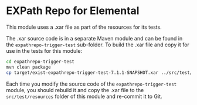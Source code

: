 # EXPath Repo for Elemental

This module uses a .xar file as part of the resources for its tests.

The .xar source code is in a separate Maven module and can be found in the `expathrepo-trigger-test` sub-folder.
To build the .xar file and copy it for use in the tests for this module:

```bash
cd expathrepo-trigger-test
mvn clean package
cp target/exist-expathrepo-trigger-test-7.1.1-SNAPSHOT.xar ../src/test/resources/exist-expathrepo-trigger-test.xar
```

Each time you modify the source code of the `expathrepo-trigger-test` module, you should rebuild it and copy the .xar file to the `src/test/resources` folder of this module and re-commit it to Git.
